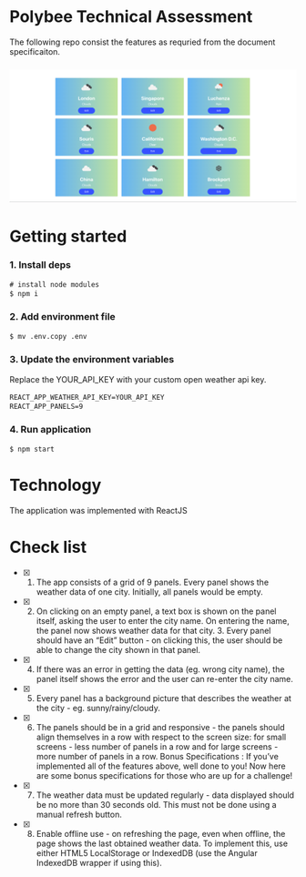# Polybee Technical Assessment 
The following repo consist the features as requried from the document specificaiton.

<h3 align="center">
  <img src="./public/ss.png" alt="Screenshot" />
</h3>

# Getting started
### 1. Install deps
```
# install node modules
$ npm i 
```
### 2. Add environment file
```
$ mv .env.copy .env
```
### 3. Update the environment variables
Replace the YOUR_API_KEY with your custom open weather api key.
```
REACT_APP_WEATHER_API_KEY=YOUR_API_KEY
REACT_APP_PANELS=9
```
### 4. Run application
```
$ npm start
```
# Technology
The application was implemented with ReactJS

# Check list
- [x] 1. The app consists of a grid of 9 panels. Every panel shows the weather data of one city. Initially, all panels would be empty.
- [x] 2. On clicking on an empty panel, a text box is shown on the panel itself, asking the user to enter the city name. On entering the name, the panel now shows weather data for that city. 3. Every panel should have an “Edit” button - on clicking this, the user should be able to change the city shown in that panel.
- [x] 4. If there was an error in getting the data (eg. wrong city name), the panel itself shows the error and the user can re-enter the city name.
- [x] 5. Every panel has a background picture that describes the weather at the city - eg. sunny/rainy/cloudy.
- [x] 6. The panels should be in a grid and responsive - the panels should align themselves in a row with respect to the screen size: for small screens - less number of panels in a row and for large screens - more number of panels in a row.
Bonus Specifications :
If you’ve implemented all of the features above, well done to you! Now here are some bonus specifications for those who are up for a challenge!
- [x] 7. The weather data must be updated regularly - data displayed should be no more than 30 seconds old. This must not be done using a manual refresh button.
- [x] 8. Enable offline use - on refreshing the page, even when offline, the page shows the last obtained weather data. To implement this, use either HTML5 LocalStorage or IndexedDB (use the Angular IndexedDB wrapper if using this).